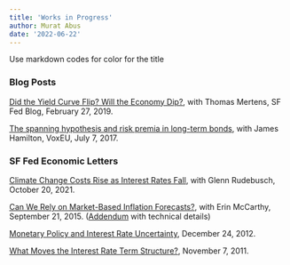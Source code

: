 ```yaml
---
title: 'Works in Progress'
author: Murat Abus
date: '2022-06-22'
---
```


Use markdown codes for color for the title

### Blog Posts

[Did the Yield Curve Flip? Will the Economy
Dip?](https://www.frbsf.org/our-district/about/sf-fed-blog/did-yield-curve-flip-will-economy-dip/),
with Thomas Mertens, SF Fed Blog, February 27, 2019.

[The spanning hypothesis and risk premia in long-term
bonds](https://voxeu.org/article/spanning-hypothesis-and-risk-premia-long-term-bonds),
with James Hamilton, VoxEU, July 7, 2017.

### SF Fed Economic Letters

[Climate Change Costs Rise as Interest Rates
Fall](https://www.frbsf.org/economic-research/publications/economic-letter/2021/october/climate-change-costs-rise-as-interest-rates-fall/),
with Glenn Rudebusch, October 20, 2021.

[Can We Rely on Market-Based Inflation
Forecasts?](https://www.frbsf.org/economic-research/publications/economic-letter/2015/september/market-based-inflation-forecasting-and-alternative-methods/),
with Erin McCarthy, September 21, 2015. ([Addendum](https://www.frbsf.org/economic-research/files/el2015-30addendum.pdf)
with technical details)

[Monetary Policy and Interest Rate Uncertainty](https://www.frbsf.org/economic-research/publications/economic-letter/2012/december/monetary-policy-interest-rate-uncertainty/), December 24, 2012.

[What Moves the Interest Rate Term Structure?](https://www.frbsf.org/economic-research/publications/economic-letter/2011/november/interest-rate-structure/), November 7, 2011.

